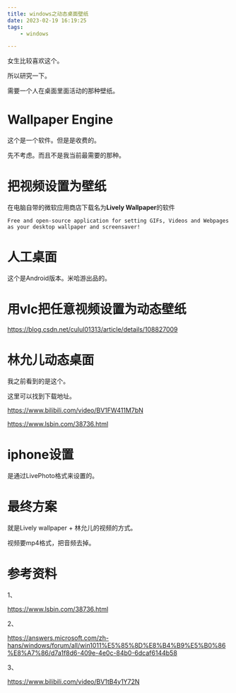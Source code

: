 ```yaml
---
title: windows之动态桌面壁纸
date: 2023-02-19 16:19:25
tags:
	- windows

---
```




女生比较喜欢这个。

所以研究一下。

需要一个人在桌面里面活动的那种壁纸。



# Wallpaper Engine

这个是一个软件。但是是收费的。

先不考虑。而且不是我当前最需要的那种。

# 把视频设置为壁纸

在电脑自带的微软应用商店下载名为**Lively Wallpaper**的软件

```
Free and open-source application for setting GIFs, Videos and Webpages as your desktop wallpaper and screensaver!
```



# 人工桌面

这个是Android版本。米哈游出品的。



# 用vlc把任意视频设置为动态壁纸



https://blog.csdn.net/culul01313/article/details/108827009



# 林允儿动态桌面

我之前看到的是这个。

这里可以找到下载地址。

https://www.bilibili.com/video/BV1FW411M7bN



https://www.lsbin.com/38736.html

# iphone设置

是通过LivePhoto格式来设置的。

# 最终方案

就是Lively wallpaper + 林允儿的视频的方式。

视频要mp4格式，把音频去掉。



# 参考资料

1、

https://www.lsbin.com/38736.html

2、

https://answers.microsoft.com/zh-hans/windows/forum/all/win1011%E5%85%8D%E8%B4%B9%E5%B0%86%E8%A7%86/d7a1f8d6-409e-4e0c-84b0-6dcaf6144b58

3、

https://www.bilibili.com/video/BV1tB4y1Y72N